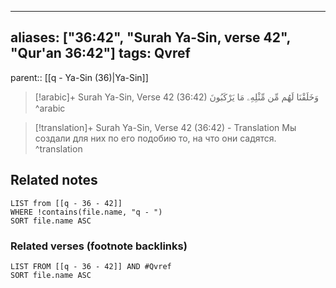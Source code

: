 
---
aliases: ["36:42", "Surah Ya-Sin, verse 42", "Qur'an 36:42"]
tags: Qvref
---

parent:: [[q - Ya-Sin (36)|Ya-Sin]]

> [!arabic]+ Surah Ya-Sin, Verse 42 (36:42)
> <span class="quran-arabic">وَخَلَقْنَا لَهُم مِّن مِّثْلِهِۦ مَا يَرْكَبُونَ</span>
^arabic

> [!translation]+ Surah Ya-Sin, Verse 42 (36:42) - Translation
> Мы создали для них по его подобию то, на что они садятся.
^translation



## Related notes
```dataview
LIST from [[q - 36 - 42]]
WHERE !contains(file.name, "q - ")
SORT file.name ASC
```

### Related verses (footnote backlinks)
```dataview
LIST FROM [[q - 36 - 42]] AND #Qvref
SORT file.name ASC
```

